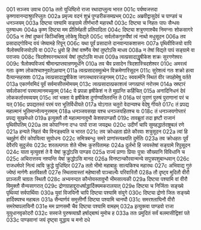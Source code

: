 001	सञ्जय उवाच
001a	ततो युधिष्ठिरो राजा रथादाप्लुत्य भारत
001c	पर्यष्वजत्तदा कृष्णावानन्दाश्रुपरिप्लुतः
002a	प्रमृज्य वदनं शुभ्रं पुण्डरीकसमप्रभम्
002c	अब्रवीद्वासुदेवं च पाण्डवं च धनञ्जयम्
003a	दिष्ट्या पश्यामि सङ्ग्रामे तीर्णभारौ महारथौ
003c	दिष्ट्या च निहतः पापः सैन्धवः पुरुषाधमः
004a	कृष्ण दिष्ट्या मम प्रीतिर्महती प्रतिपादिता
004c	दिष्ट्या शत्रुगणाश्चैव निमग्नाः शोकसागरे
005a	न तेषां दुष्करं किञ्चित्त्रिषु लोकेषु विद्यते
005c	सर्वलोकगुरुर्येषां त्वं नाथो मधुसूदन
006a	तव प्रसादाद्गोविन्द वयं जेष्यामहे रिपून्
006c	यथा पूर्वं प्रसादात्ते दानवान्पाकशासनः
007a	पृथिवीविजयो वापि त्रैलोक्यविजयोऽपि वा
007c	ध्रुवो हि तेषां वार्ष्णेय येषां तुष्टोऽसि माधव
008a	न तेषां विद्यते पापं सङ्ग्रामे वा पराजयः
008c	त्रिदशेश्वरनाथस्त्वं येषां तुष्टोऽसि माधव
009a	त्वत्प्रसादाद्धृषीकेश शक्रः सुरगणेश्वरः
009c	त्रैलोक्यविजयं श्रीमान्प्राप्तवान्रणमूर्धनि
010a	तव चैव प्रसादेन त्रिदशास्त्रिदशेश्वर
010c	अमरत्वं गताः कृष्ण लोकांश्चाश्नुवतेऽक्षयान्
011a	त्वत्प्रसादसमुत्थेन विक्रमेणारिसूदन
011c	सुरेशत्वं गतः शक्रो हत्वा दैत्यान्सहस्रशः
012a	त्वत्प्रसादाद्धृषीकेश जगत्स्थावरजङ्गमम्
012c	स्ववर्त्मनि स्थितं वीर जपहोमेषु वर्तते
013a	एकार्णवमिदं पूर्वं सर्वमासीत्तमोमयम्
013c	त्वत्प्रसादात्प्रकाशत्वं जगत्प्राप्तं नरोत्तम
014a	स्रष्टारं सर्वलोकानां परमात्मानमच्युतम्
014c	ये प्रपन्ना हृषीकेशं न ते मुह्यन्ति कर्हिचित्
015a	अनादिनिधनं देवं लोककर्तारमव्ययम्
015c	त्वां भक्ता ये हृषीकेश दुर्गाण्यतितरन्ति ते
016a	परं पुराणं पुरुषं पुराणानां परं च यत्
016c	प्रपद्यतस्तं परमं परा भूतिर्विधीयते
017a	योऽगात चतुरो वेदान्यश्च वेदेषु गीयते
017c	तं प्रपद्य महात्मानं भूतिमाप्नोत्यनुत्तमाम्
018a	धनञ्जयसखा यश्च धनञ्जयहितश्च यः
018c	तं धनञ्जयगोप्तारं प्रपद्य सुखमेधते
019a	इत्युक्तौ तौ महात्मानावुभौ केशवपाण्डवौ
019c	तावब्रूतां तदा हृष्टौ राजानं पृथिवीपतिम्
020a	तव कोपाग्निना दग्धः पापो राजा जयद्रथः
020c	उदीर्णं चापि सुमहद्धार्तराष्ट्रबलं रणे
021a	हन्यते निहतं चैव विनङ्क्ष्यति च भारत
021c	तव क्रोधहता ह्येते कौरवाः शत्रुसूदन
022a	त्वां हि चक्षुर्हणं वीरं कोपयित्वा सुयोधनः
022c	समित्रबन्धुः समरे प्राणांस्त्यक्ष्यति दुर्मतिः
023a	तव क्रोधहतः पूर्वं देवैरपि सुदुर्जयः
023c	शरतल्पगतः शेते भीष्मः कुरुपितामहः
024a	दुर्लभो हि जयस्तेषां सङ्ग्रामे रिपुसूदन
024c	याता मृत्युवशं ते वै येषां क्रुद्धोऽसि पाण्डव
025a	राज्यं प्राणाः प्रियाः पुत्राः सौख्यानि विविधानि च
025c	अचिरात्तस्य नश्यन्ति येषां क्रुद्धोऽसि मानद
026a	विनष्टान्कौरवान्मन्ये सपुत्रपशुबान्धवान्
026c	राजधर्मपरे नित्यं त्वयि क्रुद्धे युधिष्ठिर
027a	ततो भीमो महाबाहुः सात्यकिश्च महारथः
027c	अभिवाद्य गुरुं ज्येष्ठं मार्गणैः क्षतविक्षतौ
027e	स्थितावास्तां महेष्वासौ पाञ्चाल्यैः परिवारितौ
028a	तौ दृष्ट्व मुदितौ वीरौ प्राञ्जली चाग्रतः स्थितौ
028c	अभ्यनन्दत कौन्तेयस्तावुभौ भीमसात्यकी
029a	दिष्ट्या पश्यामि वां वीरौ विमुक्तौ सैन्यसागरात्
029c	द्रोणग्राहाद्दुराधर्षाद्धार्दिक्यमकरालयात्
029e	दिष्ट्या च निर्जिताः सङ्ख्ये पृथिव्यां सर्वपार्थिवाः
030a	युवां विजयिनौ चापि दिष्ट्या पश्यामि संयुगे
030c	दिष्ट्या द्रोणो जितः सङ्ख्ये हार्दिक्यश्च महाबलः
031a	सैन्यार्णवं समुत्तीर्णौ दिष्ट्या पश्यामि चानघौ
031c	समरश्लाघिनौ वीरौ समरेष्वपलायिनौ
031e	मम प्राणसमौ चैव दिष्ट्या पश्यामि वामहम्
032a	इत्युक्त्वा पाण्डवो राजा युयुधानवृकोदरौ
032c	सस्वजे पुरुषव्याघ्रौ हर्षाद्बाष्पं मुमोच ह
033a	ततः प्रमुदितं सर्वं बलमासीद्विशां पते
033c	पाण्डवानां जयं दृष्ट्वा युद्धाय च मनो दधे
